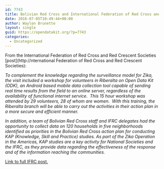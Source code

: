 ```yaml
---
id: 7743
title: Bolivian Red Cross and International Federation of Red Cross and Red Crescent Societies use ODK to combat Zika
date: 2016-07-05T10:49:44+00:00
author: Waylon Brunette
layout: single
guid: https://opendatakit.org/?p=7743
categories:
  - Uncategorized
---
```

From the International Federation of Red Cross and Red Crescent Societies [post](http://nternational Federation of Red Cross and Red Crescent Societies):

_To complement the knowledge regarding the surveillance model for Zika, the visit included a workshop for volunteers in Riberalta on Open Data Kit (ODK), an Android based mobile data collection tool capable of sending real time results from the field to an online server, regardless of the availability of functional internet service.  This 15 hour workshop was attended by 29 volunteers, 28 of whom are women.  With this training, the Riberalta branch will be able to carry out the activities in their action plan in a more secure and efficient manner._

_In addition, a team of Bolivian Red Cross staff and IFRC delegates had the opportunity to collect data on 120 households in five neighborhoods identified as priorities in the Bolivian Red Cross action plan for conducting KAP (Knowledge, Skill and Practice) studies. As part of the Zika Operation in the Americas, KAP studies are a key activity for National Societies and the IFRC, as they provide data regarding the effectiveness of the response and of the information reaching the communities._

[Link to full IFRC post.](http://www.ifrc.org/en/news-and-media/news-stories/americas/bolivia/bolivian-red-cross-and-ifrc-visits-border-between-bolivia-and-brazil--72334/)
